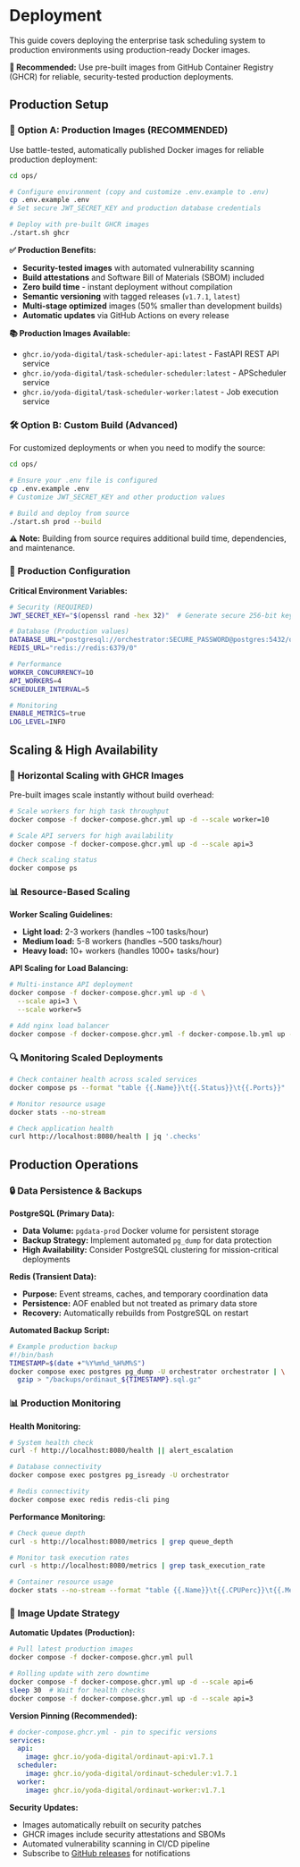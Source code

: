 # Deployment

This guide covers deploying the enterprise task scheduling system to production environments using production-ready Docker images.

**🚀 Recommended:** Use pre-built images from GitHub Container Registry (GHCR) for reliable, security-tested production deployments.

## Production Setup

### 🚀 **Option A: Production Images (RECOMMENDED)**

Use battle-tested, automatically published Docker images for reliable production deployment:

```bash
cd ops/

# Configure environment (copy and customize .env.example to .env)
cp .env.example .env
# Set secure JWT_SECRET_KEY and production database credentials

# Deploy with pre-built GHCR images
./start.sh ghcr
```

**✅ Production Benefits:**
- **Security-tested images** with automated vulnerability scanning
- **Build attestations** and Software Bill of Materials (SBOM) included
- **Zero build time** - instant deployment without compilation
- **Semantic versioning** with tagged releases (`v1.7.1`, `latest`)
- **Multi-stage optimized** images (50% smaller than development builds)
- **Automatic updates** via GitHub Actions on every release

**📚 Production Images Available:**
- `ghcr.io/yoda-digital/task-scheduler-api:latest` - FastAPI REST API service
- `ghcr.io/yoda-digital/task-scheduler-scheduler:latest` - APScheduler service  
- `ghcr.io/yoda-digital/task-scheduler-worker:latest` - Job execution service

### 🛠️ **Option B: Custom Build (Advanced)**

For customized deployments or when you need to modify the source:

```bash
cd ops/

# Ensure your .env file is configured
cp .env.example .env
# Customize JWT_SECRET_KEY and other production values

# Build and deploy from source
./start.sh prod --build
```

**⚠️ Note:** Building from source requires additional build time, dependencies, and maintenance.

### 🚀 **Production Configuration**

**Critical Environment Variables:**
```bash
# Security (REQUIRED)
JWT_SECRET_KEY="$(openssl rand -hex 32)"  # Generate secure 256-bit key

# Database (Production values)
DATABASE_URL="postgresql://orchestrator:SECURE_PASSWORD@postgres:5432/orchestrator"
REDIS_URL="redis://redis:6379/0"

# Performance
WORKER_CONCURRENCY=10
API_WORKERS=4
SCHEDULER_INTERVAL=5

# Monitoring
ENABLE_METRICS=true
LOG_LEVEL=INFO
```

## Scaling & High Availability

### 🚀 **Horizontal Scaling with GHCR Images**

Pre-built images scale instantly without build overhead:

```bash
# Scale workers for high task throughput
docker compose -f docker-compose.ghcr.yml up -d --scale worker=10

# Scale API servers for high availability
docker compose -f docker-compose.ghcr.yml up -d --scale api=3

# Check scaling status
docker compose ps
```

### 📊 **Resource-Based Scaling**

**Worker Scaling Guidelines:**
- **Light load:** 2-3 workers (handles ~100 tasks/hour)
- **Medium load:** 5-8 workers (handles ~500 tasks/hour)
- **Heavy load:** 10+ workers (handles 1000+ tasks/hour)

**API Scaling for Load Balancing:**
```bash
# Multi-instance API deployment
docker compose -f docker-compose.ghcr.yml up -d \
  --scale api=3 \
  --scale worker=5

# Add nginx load balancer
docker compose -f docker-compose.ghcr.yml -f docker-compose.lb.yml up -d
```

### 🔍 **Monitoring Scaled Deployments**

```bash
# Check container health across scaled services
docker compose ps --format "table {{.Name}}\t{{.Status}}\t{{.Ports}}"

# Monitor resource usage
docker stats --no-stream

# Check application health
curl http://localhost:8080/health | jq '.checks'
```

## Production Operations

### 🔒 **Data Persistence & Backups**

**PostgreSQL (Primary Data):**
- **Data Volume:** `pgdata-prod` Docker volume for persistent storage
- **Backup Strategy:** Implement automated `pg_dump` for data protection
- **High Availability:** Consider PostgreSQL clustering for mission-critical deployments

**Redis (Transient Data):**
- **Purpose:** Event streams, caches, and temporary coordination data
- **Persistence:** AOF enabled but not treated as primary data store
- **Recovery:** Automatically rebuilds from PostgreSQL on restart

**Automated Backup Script:**
```bash
# Example production backup
#!/bin/bash
TIMESTAMP=$(date +"%Y%m%d_%H%M%S")
docker compose exec postgres pg_dump -U orchestrator orchestrator | \
  gzip > "/backups/ordinaut_${TIMESTAMP}.sql.gz"
```

### 📊 **Production Monitoring**

**Health Monitoring:**
```bash
# System health check
curl -f http://localhost:8080/health || alert_escalation

# Database connectivity
docker compose exec postgres pg_isready -U orchestrator

# Redis connectivity
docker compose exec redis redis-cli ping
```

**Performance Monitoring:**
```bash
# Check queue depth
curl -s http://localhost:8080/metrics | grep queue_depth

# Monitor task execution rates
curl -s http://localhost:8080/metrics | grep task_execution_rate

# Container resource usage
docker stats --no-stream --format "table {{.Name}}\t{{.CPUPerc}}\t{{.MemUsage}}"
```

### 🚀 **Image Update Strategy**

**Automatic Updates (Production):**
```bash
# Pull latest production images
docker compose -f docker-compose.ghcr.yml pull

# Rolling update with zero downtime
docker compose -f docker-compose.ghcr.yml up -d --scale api=6
sleep 30  # Wait for health checks
docker compose -f docker-compose.ghcr.yml up -d --scale api=3
```

**Version Pinning (Recommended):**
```yaml
# docker-compose.ghcr.yml - pin to specific versions
services:
  api:
    image: ghcr.io/yoda-digital/ordinaut-api:v1.7.1
  scheduler:
    image: ghcr.io/yoda-digital/ordinaut-scheduler:v1.7.1
  worker:
    image: ghcr.io/yoda-digital/ordinaut-worker:v1.7.1
```

**Security Updates:**
- Images automatically rebuilt on security patches
- GHCR images include security attestations and SBOMs
- Automated vulnerability scanning in CI/CD pipeline
- Subscribe to [GitHub releases](https://github.com/yoda-digital/ordinaut/releases) for notifications
